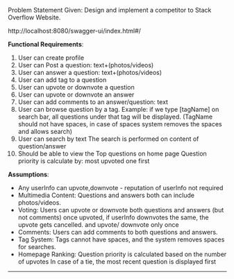 Problem Statement Given:
Design and implement a competitor to Stack Overflow Website.

http://localhost:8080/swagger-ui/index.html#/

**Functional Requirements**:

1. User can create profile
2. User can Post a question: text+(photos/videos)
3. User can answer a question: text+(photos/videos)
4. User can add tag to a question 
5. User can upvote or downvote a question 
6. User can upvote or downvote an answer
7. User can add comments to an answer/question: text
8. User can browse question by a tag. Example: if we type [tagName] on search bar, 
    all questions under that tag will be displayed.
    (TagName should not have spaces, in case of spaces system removes the spaces and allows search)
9. User can search by text
   The search is performed on content of question/answer
10. Should be able to view the Top questions on home page
    Question priority is calculate by: most upvoted one first


**Assumptions**:
- Any userInfo can upvote,downvote - reputation of userInfo not required
- Multimedia Content: Questions and answers both can include photos/videos. 
- Voting: Users can upvote or downvote both questions and answers (but not comments)
    once upvoted, if userInfo downvotes the same, the upvote gets cancelled.
    and upvote/ downvote only once
- Comments: Users can add comments to both questions and answers.
- Tag System: Tags cannot have spaces, and the system removes spaces for searches.
- Homepage Ranking: Question priority is calculated based on the number of upvotes
  In case of a tie, the most recent question is displayed first


---------------------------------------------------------------------------------------------------------------------------------------------
